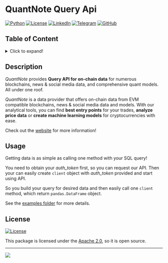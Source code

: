 # QuantNote Query Api

[![Python](https://img.shields.io/badge/Python-14354C?style=flat&logo=python&logoColor=white)](https://www.python.org/)
[![License](https://img.shields.io/badge/License-Apache_2.0-yellow.svg)](LICENSE)
[![LinkedIn](https://img.shields.io/badge/LinkedIn-0077B5?style=flat&logo=linkedin&logoColor=white)](https://www.linkedin.com/company/quantnote/about/)
[![Telegram](https://img.shields.io/badge/Telegram-2CA5E0?style=flat&logo=telegram&logoColor=white)](https://t.me/quantnote)
[![GitHub](https://img.shields.io/badge/GitHub-100000?style=flat&logo=github&logoColor=white)](https://github.com/QuantNote)


## Table of Content
<details>
<summary>Click to expand!</summary>

- [Description](#description)
- [Usage](#usage)
- [License](#license)
</details>


## Description
_QuantNote_ provides **Query API for on-chain data** for numerous blockchains, news & social media data, and comprehensive quant models.
All under one roof.

_QuantNote_ is a data provider that offers on-chain data from EVM compatible blockchains, news & social media data and models.
With our analytical tools, you can find **best entry points** for your trades, **analyze price data** or **create machine learning models** for cryptocurrencies with ease.

Check out the [website](https://quantnote.com/) for more information!


## Usage
Getting data is as simple as calling one method with your SQL query!

You need to obtain your *auth_token* first, so you can request our API. Then your can easily create `client` object with
*auth_token* provided and start using API.

So you build your query for desired data and then easily call one `client` method, which return `pandas.DataFrame` 
object.

See the [examples folder](examples) for more details.

## License
[![License](https://img.shields.io/badge/License-Apache_2.0-yellow.svg)](LICENSE)

This package is licensed under the [Apache 2.0](LICENSE), so it is open source.

-------------------------------------------

[![](https://img.shields.io/badge/back%20to%20top-%E2%86%A9-blue)](#quantnote-query-api)
